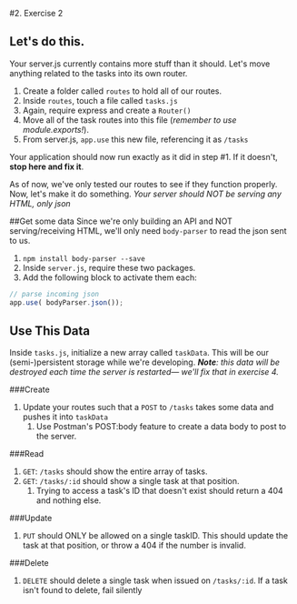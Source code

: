 #2. Exercise 2

## Let's do this.
Your server.js currently contains more stuff than it should. Let's move anything related to the tasks into its own router. 

1. Create a folder called `routes` to hold all of our routes. 
1. Inside `routes`, touch a file called `tasks.js`
1. Again, require express and create a `Router()`
1. Move all of the task routes into this file (_remember to use module.exports!_).
1. From server.js, `app.use` this new file, referencing it as `/tasks` 

Your application should now run exactly as it did in step #1. If it doesn't, **stop here and fix it**.

As of now, we've only tested our routes to see if they function properly. Now, let's make it do something. _Your server should NOT be serving any HTML, only json_

##Get some data
Since we're only building an API and NOT serving/receiving HTML, we'll only need `body-parser` to read the json sent to us.

1. `npm install body-parser --save`
1. Inside `server.js`, require these two packages.
1. Add the following block to activate them each:
```javascript
// parse incoming json
app.use( bodyParser.json()); 

```

## Use This Data
Inside `tasks.js`, initialize a new array called `taskData`. This will be our (semi-)persistent storage while we're developing. _**Note**: this data will be destroyed each time the server is restarted— we'll fix that in exercise 4._

###Create
1. Update your routes such that a `POST` to `/tasks` takes some data and pushes it into `taskData`
    1. Use Postman's POST:body feature to create a data body to post to the server.


###Read
1. `GET`: `/tasks` should show the entire array of tasks.
1. `GET`: `/tasks/:id` should show a single task at that position. 
    1. Trying to access a task's ID that doesn't exist should return a 404 and nothing else. 

###Update
1. `PUT` should ONLY be allowed on a single taskID. This should update the task at that position, or throw a 404 if the number is invalid. 


###Delete
1. `DELETE` should delete a single task when issued on `/tasks/:id`. If a task isn't found to delete, fail silently

